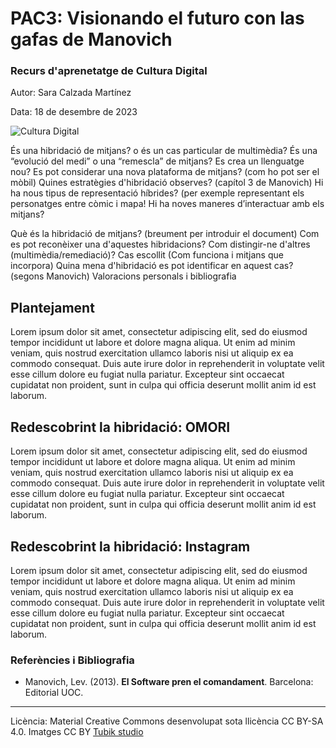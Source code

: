 # PAC3: Visionando el futuro con las gafas de Manovich 

### Recurs d'aprenetatge de Cultura Digital


Autor: Sara Calzada Martínez


Data: 18 de desembre de 2023

![Cultura Digital](https://miro.medium.com/max/1400/0*9PyyNvrO2PcD3KuU.png) 

És una hibridació de mitjans? o és un cas particular de multimèdia?
És una “evolució del medi” o una “remescla” de mitjans?
Es crea un llenguatge nou?
Es pot considerar una nova plataforma de mitjans? (com ho pot ser el mòbil)
Quines estratègies d'hibridació observes? (capítol 3 de Manovich)
Hi ha nous tipus de representació híbrides? (per exemple representant els personatges entre còmic i mapa!
Hi ha noves maneres d’interactuar amb els mitjans?

Què és la hibridació de mitjans? (breument per introduir el document)
Com es pot reconèixer una d'aquestes hibridacions? Com distingir-ne d'altres (multimèdia/remediació)?
Cas escollit (Com funciona i mitjans que incorpora)
Quina mena d'hibridació es pot identificar en aquest cas? (segons Manovich)
Valoracions personals i bibliografia

## Plantejament

Lorem ipsum dolor sit amet, consectetur adipiscing elit, sed do eiusmod tempor incididunt ut labore et dolore magna aliqua. Ut enim ad minim veniam, quis nostrud exercitation ullamco laboris nisi ut aliquip ex ea commodo consequat. Duis aute irure dolor in reprehenderit in voluptate velit esse cillum dolore eu fugiat nulla pariatur. Excepteur sint occaecat cupidatat non proident, sunt in culpa qui officia deserunt mollit anim id est laborum.


## Redescobrint la hibridació: OMORI

Lorem ipsum dolor sit amet, consectetur adipiscing elit, sed do eiusmod tempor incididunt ut labore et dolore magna aliqua. Ut enim ad minim veniam, quis nostrud exercitation ullamco laboris nisi ut aliquip ex ea commodo consequat. Duis aute irure dolor in reprehenderit in voluptate velit esse cillum dolore eu fugiat nulla pariatur. Excepteur sint occaecat cupidatat non proident, sunt in culpa qui officia deserunt mollit anim id est laborum.

## Redescobrint la hibridació: Instagram

Lorem ipsum dolor sit amet, consectetur adipiscing elit, sed do eiusmod tempor incididunt ut labore et dolore magna aliqua. Ut enim ad minim veniam, quis nostrud exercitation ullamco laboris nisi ut aliquip ex ea commodo consequat. Duis aute irure dolor in reprehenderit in voluptate velit esse cillum dolore eu fugiat nulla pariatur. Excepteur sint occaecat cupidatat non proident, sunt in culpa qui officia deserunt mollit anim id est laborum.


### Referències i Bibliografia

* Manovich, Lev. (2013). **El Software pren el comandament**. Barcelona: Editorial UOC. 


----

Licència: Material Creative Commons desenvolupat sota llicència CC BY-SA 4.0. Imatges CC BY [Tubik studio](https://blog.tubikstudio.com/how-to-create-original-flat-illustrations-designers-tips/) 
